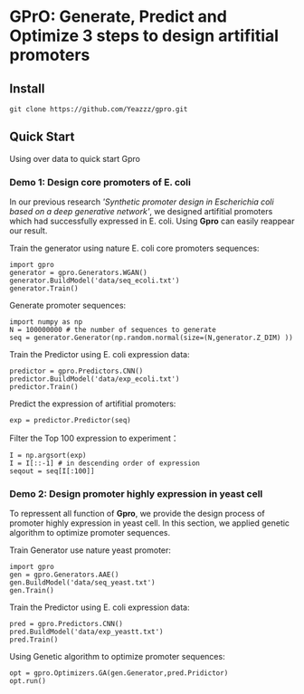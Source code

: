 # GPrO: Generate, Predict and Optimize 3 steps to design artifitial promoters
## Install
`git clone https://github.com/Yeazzz/gpro.git`
## Quick Start
Using over data to quick start Gpro
### Demo 1: Design core promoters of E. coli
In our previous research *'Synthetic promoter design in Escherichia coli based on a deep generative network'*, we designed artifitial promoters which had successfully expressed in E. coli. Using **Gpro** can easily reappear our result.

Train the generator using  nature E. coli core promoters sequences:
```
import gpro
generator = gpro.Generators.WGAN()
generator.BuildModel('data/seq_ecoli.txt')
generator.Train()
```
Generate promoter sequences:
```
import numpy as np
N = 100000000 # the number of sequences to generate
seq = generator.Generator(np.random.normal(size=(N,generator.Z_DIM) ))
```
Train the Predictor using E. coli expression data:
```
predictor = gpro.Predictors.CNN()
predictor.BuildModel('data/exp_ecoli.txt')
predictor.Train()
```
Predict the expression of artifitial promoters:
```
exp = predictor.Predictor(seq)
```
Filter the Top 100 expression to experiment：
```
I = np.argsort(exp)
I = I[::-1] # in descending order of expression
seqout = seq[I[:100]]
```

### Demo 2: Design promoter highly expression in yeast cell
To repressent all function of **Gpro**, we provide the design process of promoter highly expression in yeast cell. In this section, we applied genetic algorithm to optimize promoter sequences.

Train Generator use nature yeast promoter:
```
import gpro
gen = gpro.Generators.AAE()
gen.BuildModel('data/seq_yeast.txt')
gen.Train()
```
Train the Predictor using E. coli expression data:
```
pred = gpro.Predictors.CNN()
pred.BuildModel('data/exp_yeastt.txt')
pred.Train()
```
Using Genetic algorithm to optimize promoter sequences:
```
opt = gpro.Optimizers.GA(gen.Generator,pred.Pridictor)
opt.run()
```
